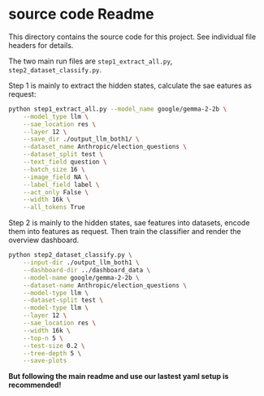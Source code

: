 # source code Readme

This directory contains the source code for this project.  See individual file headers for details.

The two main run files are `step1_extract_all.py`, `step2_dataset_classify.py`.

Step 1 is mainly to extract the hidden states, calculate the sae eatures as request:

```bash
python step1_extract_all.py --model_name google/gemma-2-2b \
    --model_type llm \
    --sae_location res \
    --layer 12 \
    --save_dir ./output_llm_both1/ \
    --dataset_name Anthropic/election_questions \
    --dataset_split test \
    --text_field question \
    --batch_size 16 \
    --image_field NA \
    --label_field label \
    --act_only False \
    --width 16k \
    --all_tokens True
```

Step 2 is mainly to the hidden states, sae features into datasets, encode them into features as request. Then train the classifier and render the overview dashboard.

```bash
python step2_dataset_classify.py \
    --input-dir ./output_llm_both1 \
    --dashboard-dir ../dashboard_data \
    --model-name google/gemma-2-2b \
    --dataset-name Anthropic/election_questions \
    --model-type llm \
    --dataset-split test \
    --model-type llm \
    --layer 12 \
    --sae_location res \
    --width 16k \
    --top-n 5 \
    --test-size 0.2 \
    --tree-depth 5 \
    --save-plots
```

**But following the main readme and use our lastest yaml setup is recommended!**
